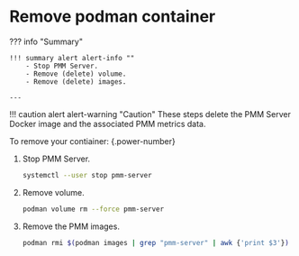 # Remove podman container


??? info "Summary"

    !!! summary alert alert-info ""
        - Stop PMM Server.
        - Remove (delete) volume.
        - Remove (delete) images.

    ---

!!! caution alert alert-warning "Caution"
    These steps delete the PMM Server Docker image and the associated PMM metrics data.

To remove your contiainer:
{.power-number}

1. Stop PMM Server.

    ```sh
    systemctl --user stop pmm-server
    ```

2. Remove volume.

    <div hidden>
    ```sh
    #wait for container to stop
    podman wait --condition=stopped pmm-server || true
    sleep 10
    ```
    </div>

    ```sh
    podman volume rm --force pmm-server
    ```

3. Remove the PMM images.

    ```sh
    podman rmi $(podman images | grep "pmm-server" | awk {'print $3'})
    ```

[tags]: https://hub.docker.com/r/percona/pmm-server/tags
[Podman]: https://podman.io/getting-started/installation
[Docker]: docker.md
[Docker image]: https://hub.docker.com/r/percona/pmm-server
[Docker Environment]: docker.md#environment-variables
[trusted certificate]: ../../../../how-to/secure.md#ssl-encryption